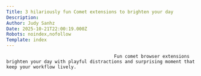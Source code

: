 ```yaml
---
Title: 3 hilariously fun Comet extensions to brighten your day
Description: 
Author: Judy Sanhz
Date: 2025-10-21T22:00:19.000Z
Robots: noindex,nofollow
Template: index
---
```


                                            Fun comet browser extensions brighten your day with playful distractions and surprising moment that keep your workflow lively. 
                                        